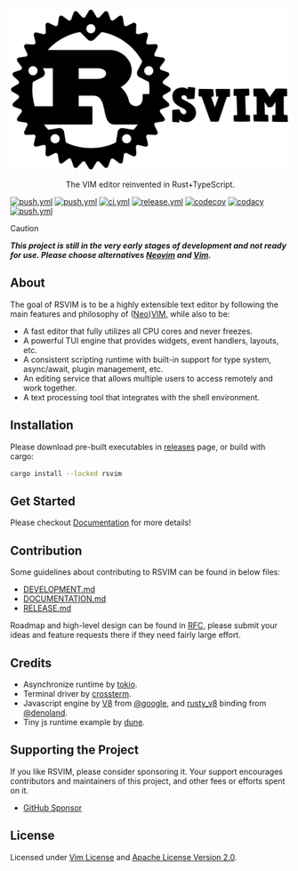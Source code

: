 <p align="center">
  <img alt="logo.svg" src="https://raw.githubusercontent.com/rsvim/assets/main/logo/RSVIM-logo.svg" />
</p>

<p align="center">
The VIM editor reinvented in Rust+TypeScript.
</p>

<p>
  <a href="https://crates.io/crates/rsvim"><img alt="push.yml" src="https://img.shields.io/crates/v/rsvim" /></a>
  <a href="https://docs.rs/rsvim/latest/rsvim/"><img alt="push.yml" src="https://img.shields.io/docsrs/rsvim?label=docs.rs" /></a>
  <a href="https://github.com/rsvim/rsvim/actions/workflows/ci.yml"><img alt="ci.yml" src="https://img.shields.io/github/actions/workflow/status/rsvim/rsvim/ci.yml?branch=main&label=ci" /></a>
  <a href="https://github.com/rsvim/rsvim/actions/workflows/release.yml"><img alt="release.yml" src="https://img.shields.io/github/actions/workflow/status/rsvim/rsvim/release.yml" /></a>
  <a href="https://app.codecov.io/gh/rsvim/rsvim"><img alt="codecov" src="https://img.shields.io/codecov/c/github/rsvim/rsvim/main" /></a>
  <a href="https://app.codacy.com/gh/rsvim/rsvim/dashboard?utm_source=gh&utm_medium=referral&utm_content=&utm_campaign=Badge_grade"><img alt="codacy" src="https://img.shields.io/codacy/grade/1c6a3d21352c4f8bb84ff6c7e3ef0399/main" /></a>
  <a href="https://discord.gg/5KtRUCAByB"><img alt="push.yml" src="https://img.shields.io/discord/1220171472329379870?label=discord" /></a>
</p>

> [!CAUTION]
>
> _**This project is still in the very early stages of development and not ready for use. Please choose alternatives [Neovim](https://neovim.io/) and [Vim](https://www.vim.org/).**_

## About

The goal of RSVIM is to be a highly extensible text editor by following the main features and philosophy of ([Neo](https://neovim.io/))[VIM](https://www.vim.org/), while also to be:

- A fast editor that fully utilizes all CPU cores and never freezes.
- A powerful TUI engine that provides widgets, event handlers, layouts, etc.
- A consistent scripting runtime with built-in support for type system, async/await, plugin management, etc.
- An editing service that allows multiple users to access remotely and work together.
- A text processing tool that integrates with the shell environment.

## Installation

Please download pre-built executables in [releases](https://github.com/rsvim/rsvim/releases) page, or build with cargo:

```bash
cargo install --locked rsvim
```

## Get Started

Please checkout [Documentation](https://rsvim.github.io/) for more details!

## Contribution

Some guidelines about contributing to RSVIM can be found in below files:

- [DEVELOPMENT.md](https://github.com/rsvim/rsvim/blob/main/DEVELOPMENT.md)
- [DOCUMENTATION.md](https://github.com/rsvim/rsvim/blob/main/DOCUMENTATION.md)
- [RELEASE.md](https://github.com/rsvim/rsvim/blob/main/RELEASE.md)

Roadmap and high-level design can be found in [RFC](https://github.com/rsvim/rfc), please submit your ideas and feature requests there if they need fairly large effort.

## Credits

- Asynchronize runtime by [tokio](https://tokio.rs/).
- Terminal driver by [crossterm](https://github.com/crossterm-rs/crossterm).
- Javascript engine by [V8](https://v8.dev/) from [@google](https://github.com/google), and [rusty_v8](https://github.com/denoland/rusty_v8) binding from [@denoland](https://github.com/denoland).
- Tiny js runtime example by [dune](https://github.com/aalykiot/dune).

## Supporting the Project

If you like RSVIM, please consider sponsoring it. Your support encourages contributors and maintainers of this project, and other fees or efforts spent on it.

- [GitHub Sponsor](https://github.com/sponsors/rsvim)

## License

Licensed under [Vim License](https://github.com/rsvim/rsvim/blob/main/LICENSE-VIM.txt) and [Apache License Version 2.0](https://github.com/rsvim/rsvim/blob/main/LICENSE-APACHE.txt).

